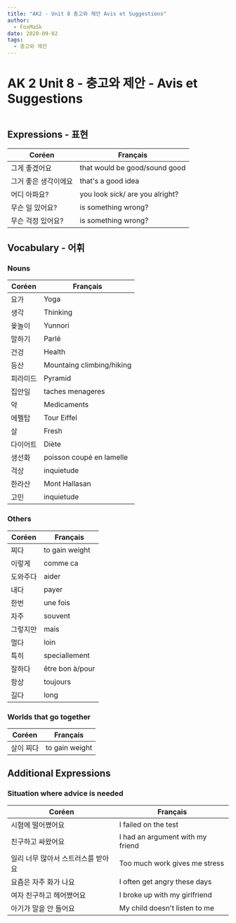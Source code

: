 ```yaml
---
title: "AK2 - Unit 8 충고와 제안 Avis et Suggestions"
author:
  - FoxMaSk
date: 2020-09-02
tags: 
  - 충고와 제안
---
```

# AK 2 Unit 8 - 충고와 제안 - Avis et Suggestions
```table-of-contents
```

## Expressions - 표현

| Coréen | Français |
| ------ | -------- |
| 그게 좋겠어요       | that would be good/sound good         |
| 그거 좋은 생각이에요| that's a good idea  |
| 어디 아파요?| you look sick/ are you alright?|
| 무슨 일 있어요?| is something wrong?  |
| 무슨 걱정 있어요?| is something wrong? |

## Vocabulary - 어휘

### Nouns

| Coréen   | Français |
| -------- | -------- |
| 요가     | Yoga |
| 생각     | Thinking         |
| 윷놀이   |  Yunnori  |
| 말하기   |  Parlé  |
| 건겅     | Health   |
| 등산     | Mountaing climbing/hiking         |
| 피라미드 |  Pyramid   |
| 집안일   | taches menageres |
| 약       | Medicaments |
| 에펠탑   |  Tour Eiffel        |
| 살       | Fresh |
| 다이어트 | Diète   |
| 생선화   |  poisson coupé en lamelle |
| 걱상     | inquietude  |
| 한라산   |  Mont Hallasan        |
| 고민         |     inquietude     |

### Others

| Coréen   | Français |
| -------- | -------- |
| 찌다   | to gain weight |
| 이렇게     | comme ca        |
| 도와주다   |  aider  |
| 내다   |  payer  |
| 한번     | une fois   |
| 자주     | souvent         |
| 그렇지만 |  mais   |
| 멀다   | loin |
| 특히       | speciallement |
| 잘하다   |  être bon à/pour     |
| 항상       | toujours |
| 길다 | long   |


### Worlds that go together

| Coréen | Français                            |
| ------ | ----------------------------------- |
| 살이 찌다 | to gain weight       |


## Additional Expressions 
### Situation where advice is needed

| Coréen | Français                            |
| ------ | ----------------------------------- |
| 시혐에 떨어쪘어요       | I failed on the test |
| 친구하고 싸왔어요       | I had an argument with my friend |
| 일리 너무 많아서 스트러스를 받아요       | Too much work gives me stress |
| 요즘은 자주 화가 나요 | I often get angry these days  |
| 여자 친구하고 헤어쪘어요 | I broke up with my girlfriend |
| 아기가 말을 안 들어요       | My child doesn't listen to me  |
